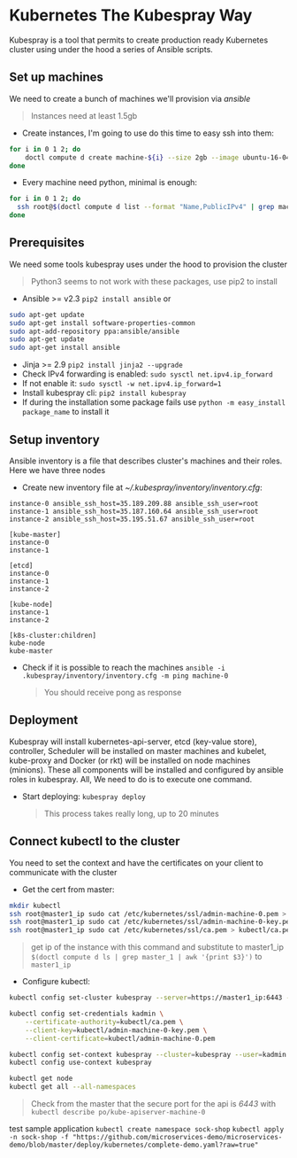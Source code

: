 # Kubernetes The Kubespray Way

Kubespray is a tool that permits to create production ready Kubernetes cluster using under the hood a series of Ansible scripts.

## Set up machines

We need to create a bunch of machines we'll provision via _ansible_

> Instances need at least 1.5gb

* Create instances, I'm going to use do this time to easy ssh into them:

```bash
for i in 0 1 2; do
	doctl compute d create machine-${i} --size 2gb --image ubuntu-16-04-x64 --region lon1 --ssh-keys 4f:f4:41:64:3d:25:90:c6:ab:0e:c7:38:c6:17:ec:1b
done
```

* Every machine need python, minimal is enough:

```bash
for i in 0 1 2; do
  ssh root@$(doctl compute d list --format "Name,PublicIPv4" | grep machine-${i} | awk '{print $2}') 'apt install python-minimal -y'
done
```

## Prerequisites

We need some tools kubespray uses under the hood to provision the cluster

> Python3 seems to not work with these packages, use pip2 to install

* Ansible >= v2.3 `pip2 install ansible` or

```bash
sudo apt-get update
sudo apt-get install software-properties-common
sudo apt-add-repository ppa:ansible/ansible
sudo apt-get update
sudo apt-get install ansible
```

* Jinja >= 2.9 `pip2 install jinja2 --upgrade`
* Check IPv4 forwarding is enabled: `sudo sysctl net.ipv4.ip_forward`
* If not enable it: `sudo sysctl -w net.ipv4.ip_forward=1`
* Install kubespray cli: `pip2 install kubespray`
* If during the installation some package fails use `python -m easy_install package_name` to install it

## Setup inventory

Ansible inventory is a file that describes cluster's machines and their roles. Here we have three nodes

* Create new inventory file at _~/.kubespray/inventory/inventory.cfg_:

```ansible
instance-0 ansible_ssh_host=35.189.209.88 ansible_ssh_user=root
instance-1 ansible_ssh_host=35.187.160.64 ansible_ssh_user=root
instance-2 ansible_ssh_host=35.195.51.67 ansible_ssh_user=root

[kube-master]
instance-0
instance-1

[etcd]
instance-0
instance-1
instance-2

[kube-node]
instance-1
instance-2

[k8s-cluster:children]
kube-node
kube-master
```

* Check if it is possible to reach the machines `ansible -i .kubespray/inventory/inventory.cfg -m ping machine-0`
  > You should receive pong as response

## Deployment

Kubespray will install kubernetes-api-server, etcd (key-value store), controller, Scheduler will be installed on master machines and kubelet, kube-proxy and Docker (or rkt) will be installed on node machines (minions). These all components will be installed and configured by ansible roles in kubespray. All, We need to do is to execute one command.

* Start deploying: `kubespray deploy`
  > This process takes really long, up to 20 minutes

## Connect kubectl to the cluster

You need to set the context and have the certificates on your client to communicate with the cluster

* Get the cert from master:

```bash
mkdir kubectl
ssh root@master1_ip sudo cat /etc/kubernetes/ssl/admin-machine-0.pem > kubectl/admin-machine-0.pem
ssh root@master1_ip sudo cat /etc/kubernetes/ssl/admin-machine-0-key.pem > kubectl/admin-machine-0-key.pem
ssh root@master1_ip sudo cat /etc/kubernetes/ssl/ca.pem > kubectl/ca.pem
```

> get ip of the instance with this command and substitute to master1_ip `$(doctl compute d ls | grep master_1 | awk '{print $3}')` to  `master1_ip`

* Configure kubectl:

```bash
kubectl config set-cluster kubespray --server=https://master1_ip:6443 --certificate-authority=kubectl/ca.pem

kubectl config set-credentials kadmin \
    --certificate-authority=kubectl/ca.pem \
    --client-key=kubectl/admin-machine-0-key.pem \
    --client-certificate=kubectl/admin-machine-0.pem

kubectl config set-context kubespray --cluster=kubespray --user=kadmin
kubectl config use-context kubespray

kubectl get node
kubectl get all --all-namespaces
```

> Check from the master that the secure port for the api is _6443_ with `kubectl describe po/kube-apiserver-machine-0`

test sample application `kubectl create namespace sock-shop`
`kubectl apply -n sock-shop -f "https://github.com/microservices-demo/microservices-demo/blob/master/deploy/kubernetes/complete-demo.yaml?raw=true"`
